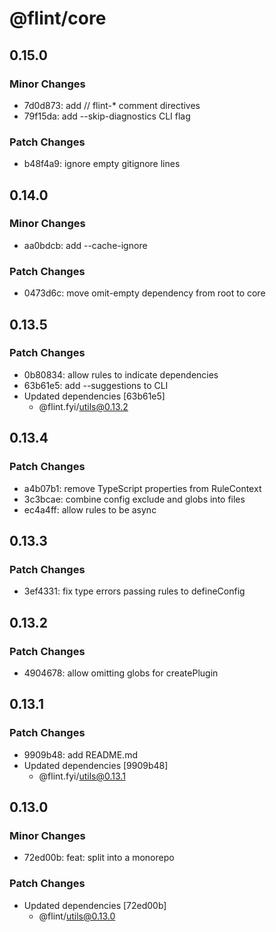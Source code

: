 # @flint/core

## 0.15.0

### Minor Changes

- 7d0d873: add // flint-\* comment directives
- 79f15da: add --skip-diagnostics CLI flag

### Patch Changes

- b48f4a9: ignore empty gitignore lines

## 0.14.0

### Minor Changes

- aa0bdcb: add --cache-ignore

### Patch Changes

- 0473d6c: move omit-empty dependency from root to core

## 0.13.5

### Patch Changes

- 0b80834: allow rules to indicate dependencies
- 63b61e5: add --suggestions to CLI
- Updated dependencies [63b61e5]
  - @flint.fyi/utils@0.13.2

## 0.13.4

### Patch Changes

- a4b07b1: remove TypeScript properties from RuleContext
- 3c3bcae: combine config exclude and globs into files
- ec4a4ff: allow rules to be async

## 0.13.3

### Patch Changes

- 3ef4331: fix type errors passing rules to defineConfig

## 0.13.2

### Patch Changes

- 4904678: allow omitting globs for createPlugin

## 0.13.1

### Patch Changes

- 9909b48: add README.md
- Updated dependencies [9909b48]
  - @flint.fyi/utils@0.13.1

## 0.13.0

### Minor Changes

- 72ed00b: feat: split into a monorepo

### Patch Changes

- Updated dependencies [72ed00b]
  - @flint/utils@0.13.0

